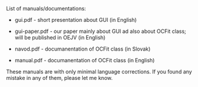 List of manuals/documentations:

- gui.pdf - short presentation about GUI (in English)

- gui-paper.pdf - our paper mainly about GUI ad also about OCFit class; will be published in OEJV (in English)

- navod.pdf - documanentation of OCFit class (in Slovak)

- manual.pdf - documanentation of OCFit class (in English)

These manuals are with only minimal language corrections. If you found any mistake in any of them, please let me know. 
